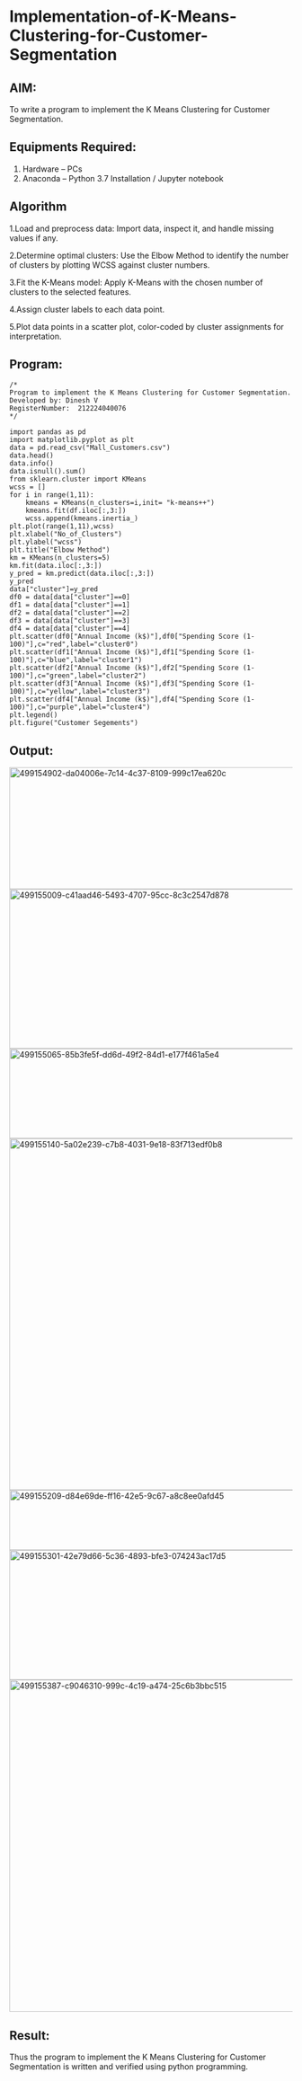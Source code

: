 # Implementation-of-K-Means-Clustering-for-Customer-Segmentation

## AIM:
To write a program to implement the K Means Clustering for Customer Segmentation.

## Equipments Required:
1. Hardware – PCs
2. Anaconda – Python 3.7 Installation / Jupyter notebook

## Algorithm
1.Load and preprocess data: Import data, inspect it, and handle missing values if any.

2.Determine optimal clusters: Use the Elbow Method to identify the number of clusters by plotting WCSS against cluster numbers.

3.Fit the K-Means model: Apply K-Means with the chosen number of clusters to the selected features.

4.Assign cluster labels to each data point.

5.Plot data points in a scatter plot, color-coded by cluster assignments for interpretation.

## Program:
```
/*
Program to implement the K Means Clustering for Customer Segmentation.
Developed by: Dinesh V
RegisterNumber:  212224040076
*/

import pandas as pd
import matplotlib.pyplot as plt
data = pd.read_csv("Mall_Customers.csv")
data.head()
data.info()
data.isnull().sum()
from sklearn.cluster import KMeans
wcss = []
for i in range(1,11):
    kmeans = KMeans(n_clusters=i,init= "k-means++")
    kmeans.fit(df.iloc[:,3:])
    wcss.append(kmeans.inertia_)
plt.plot(range(1,11),wcss)
plt.xlabel("No_of_Clusters")
plt.ylabel("wcss")
plt.title("Elbow Method")
km = KMeans(n_clusters=5)
km.fit(data.iloc[:,3:])
y_pred = km.predict(data.iloc[:,3:])
y_pred
data["cluster"]=y_pred
df0 = data[data["cluster"]==0]
df1 = data[data["cluster"]==1]
df2 = data[data["cluster"]==2]
df3 = data[data["cluster"]==3]
df4 = data[data["cluster"]==4]
plt.scatter(df0["Annual Income (k$)"],df0["Spending Score (1-100)"],c="red",label="cluster0")
plt.scatter(df1["Annual Income (k$)"],df1["Spending Score (1-100)"],c="blue",label="cluster1")
plt.scatter(df2["Annual Income (k$)"],df2["Spending Score (1-100)"],c="green",label="cluster2")
plt.scatter(df3["Annual Income (k$)"],df3["Spending Score (1-100)"],c="yellow",label="cluster3")
plt.scatter(df4["Annual Income (k$)"],df4["Spending Score (1-100)"],c="purple",label="cluster4")
plt.legend()
plt.figure("Customer Segements")
```

## Output:


<img width="1235" height="217" alt="499154902-da04006e-7c14-4c37-8109-999c17ea620c" src="https://github.com/user-attachments/assets/a8132572-2b4c-4762-90bd-6cdd26b56342" />


<img width="1221" height="284" alt="499155009-c41aad46-5493-4707-95cc-8c3c2547d878" src="https://github.com/user-attachments/assets/07b67d41-4ac5-4ef6-96a8-017e69b8fc19" />


<img width="1244" height="160" alt="499155065-85b3fe5f-dd6d-49f2-84d1-e177f461a5e4" src="https://github.com/user-attachments/assets/28f2a2c5-a08c-4f50-894e-e165953ac695" />


<img width="1243" height="626" alt="499155140-5a02e239-c7b8-4031-9e18-83f713edf0b8" src="https://github.com/user-attachments/assets/1e9fdb7a-889c-4f0d-934b-56a8e87142c1" />


<img width="1229" height="107" alt="499155209-d84e69de-ff16-42e5-9c67-a8c8ee0afd45" src="https://github.com/user-attachments/assets/b754992c-b6d6-4608-ae14-2c734712afa1" />


<img width="1270" height="231" alt="499155301-42e79d66-5c36-4893-bfe3-074243ac17d5" src="https://github.com/user-attachments/assets/5e181a57-5d59-4b40-bcc4-e74c8ad668f0" />


<img width="1249" height="591" alt="499155387-c9046310-999c-4c19-a474-25c6b3bbc515" src="https://github.com/user-attachments/assets/459c0abd-a8c2-4f9a-8d7d-21d1e9b4ff6e" />


## Result:
Thus the program to implement the K Means Clustering for Customer Segmentation is written and verified using python programming.
